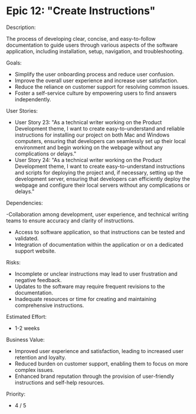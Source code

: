 # Epic 12: "Create Instructions"

Description:

The process of developing clear, concise, and easy-to-follow documentation to guide users through various aspects of the software application, including installation, setup, navigation, and troubleshooting.

Goals:

- Simplify the user onboarding process and reduce user confusion.
- Improve the overall user experience and increase user satisfaction.
- Reduce the reliance on customer support for resolving common issues.
- Foster a self-service culture by empowering users to find answers independently.

User Stories:

- User Story 23: "As a technical writer working on the Product Development theme, I want to create easy-to-understand and reliable instructions for installing our project on both Mac and Windows computers, ensuring that developers can seamlessly set up their local environment and begin working on the webpage without any complications or delays."
- User Story 24: "As a technical writer working on the Product Development theme, I want to create easy-to-understand instructions and scripts for deploying the project and, if necessary, setting up the development server, ensuring that developers can efficiently deploy the webpage and configure their local servers without any complications or delays."


Dependencies:

-Collaboration among development, user experience, and technical writing teams to ensure accuracy and clarity of instructions.
- Access to software application, so that instructions can be tested and validated.
- Integration of documentation within the application or on a dedicated support website.

Risks:

- Incomplete or unclear instructions may lead to user frustration and negative feedback.
- Updates to the software may require frequent revisions to the documentation.
- Inadequate resources or time for creating and maintaining comprehensive instructions.

Estimated Effort:

- 1-2 weeks

Business Value:

- Improved user experience and satisfaction, leading to increased user retention and loyalty.
- Reduced burden on customer support, enabling them to focus on more complex issues.
- Enhanced brand reputation through the provision of user-friendly instructions and self-help resources.

Priority:
- 4 / 5
